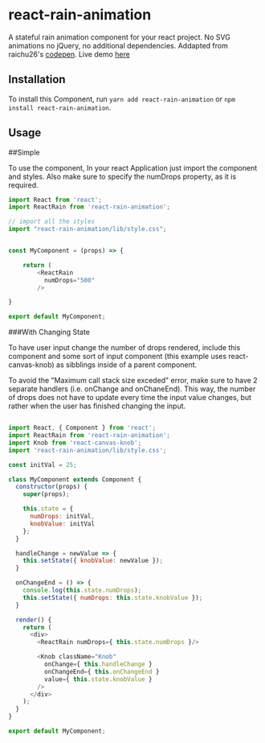 # react-rain-animation
A stateful rain animation component for your react project. No SVG animations no jQuery, no additional dependencies. Addapted from raichu26's [codepen](https://codepen.io/alemesre/pen/hAxGg?q=css%20rain&limit=all&order=popularity&depth=everything&show_forks=false). Live demo [here](https://willnickerson.github.io/react-rain-demo)


## Installation

To install this Component, run `yarn add react-rain-animation` or `npm install react-rain-animation`.

## Usage

##Simple

To use the component, In your react Application just import the component and styles. Also make sure to specify the numDrops property, as it is required.

```javascript
import React from 'react';
import ReactRain from 'react-rain-animation';

// import all the styles
import "react-rain-animation/lib/style.css";


const MyComponent = (props) => {

    return (
        <ReactRain
          numDrops="500"
        />

}

export default MyComponent;


```

###With Changing State

To have user input change the number of drops rendered, include this component and some sort of input component (this example uses react-canvas-knob) as sibblings inside of a parent component. 

To avoid the "Maximum call stack size exceded" error, make sure to have 2 separate handlers (i.e. onChange and onChaneEnd). This way, the number of drops does not have to update every time the input value changes, but rather when the user has finished changing the input.


```javascript

import React, { Component } from 'react';
import ReactRain from 'react-rain-animation';
import Knob from 'react-canvas-knob';
import 'react-rain-animation/lib/style.css';

const initVal = 25;

class MyComponent extends Component {
  constructor(props) {
    super(props);

    this.state = {
      numDrops: initVal,
      knobValue: initVal
    };
  }

  handleChange = newValue => {
    this.setState({ knobValue: newValue });
  }

  onChangeEnd = () => {
    console.log(this.state.numDrops);
    this.setState({ numDrops: this.state.knobValue });
  }

  render() {
    return (
      <div>
        <ReactRain numDrops={ this.state.numDrops }/>

        <Knob className="Knob"
          onChange={ this.handleChange }
          onChangeEnd={ this.onChangeEnd }
          value={ this.state.knobValue }
        /> 
      </div>
    );
  }
}

export default MyComponent;


```




